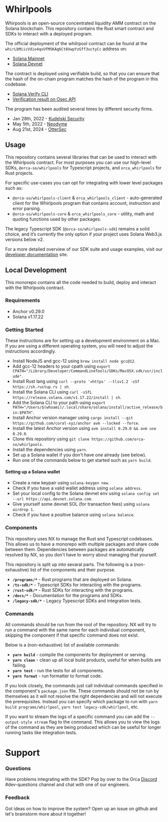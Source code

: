 # Whirlpools

Whirpools is an open-source concentrated liquidity AMM contract on the Solana blockchain.
This repository contains the Rust smart contract and SDKs to interact with a deployed program.

The official deployment of the whilrpool contract can be found at the `whirLbMiicVdio4qvUfM5KAg6Ct8VwpYzGff3uctyCc` address on:
- [Solana Mainnet](https://solscan.io/account/whirLbMiicVdio4qvUfM5KAg6Ct8VwpYzGff3uctyCc)
- [Solana Devnet](https://solscan.io/account/whirLbMiicVdio4qvUfM5KAg6Ct8VwpYzGff3uctyCc?cluster=devnet)

The contract is deployed using verifiable build, so that you can ensure that the hash of the on-chain program matches the hash of the program in this codebase.
- [Solana Verify CLI](https://github.com/Ellipsis-Labs/solana-verifiable-build)
- [Verification result on Osec API](https://verify.osec.io/status/whirLbMiicVdio4qvUfM5KAg6Ct8VwpYzGff3uctyCc)

The program has been audited several times by different security firms.
* Jan 28th, 2022 - [Kudelski Security](/.audits/2022-01-28.pdf)
* May 5th, 2022 - [Neodyme](/.audits/2022-05-05.pdf)
* Aug 21st, 2024 - [OtterSec](/.audits/2024-08-21.pdf)

## Usage

This repository contains several libraries that can be used to interact with the Whirlpools contract. For most purposes you can use our high-level SDKs, `@orca-so/whirlpools` for Typescript projects, and `orca_whirlpools` for Rust projects.

For specific use-cases you can opt for integrating with lower level packages such as:
* `@orca-so/whirlpools-client` & `orca_whirlpools_client` - auto-generated client for the Whirlpools program that contains account, instruction and error parsing.
* `@orca-so/whirlpools-core` & `orca_whirlpools_core` - utility, math and quoting functions used by other packages.

The legacy Typescript SDK (`@orca-so/whirlpools-sdk`) remains a solid choice, and it’s currently the only option if your project uses Solana Web3.js versions below v2.

For a more detailed overview of our SDK suite and usage examples, visit our [developer documentation](https://orca-so.github.io/whirlpools/) site.

## Local Development

This monorepo contains all the code needed to build, deploy and interact with the Whirlpools contract.

### Requirements

- Anchor v0.29.0
- Solana v1.17.22

### Getting Started

These instructions are for setting up a development environment on a Mac. If you are using a different operating system, you will need to adjust the instructions accordingly.

* Install NodeJS and gcc-12 using `brew install node gcc@12`.
* Add gcc-12 headers to your cpath using `export CPATH="/Library/Developer/CommandLineTools/SDKs/MacOSX.sdk/usr/include"`.
* Install Rust lang using `curl --proto '=https' --tlsv1.2 -sSf https://sh.rustup.rs | sh`.
* Install the Solana CLI using `curl -sSfL https://release.solana.com/v1.17.22/install | sh`.
* Add the Solana CLI to your path using `export PATH="/Users/$(whoami)/.local/share/solana/install/active_release/bin:$PATH"`.
* Install Anchor version manager using `cargo install --git https://github.com/coral-xyz/anchor avm --locked --force`.
* Install the latest Anchor version using `avm install 0.29.0 && avm use 0.29.0`.
* Clone this repository using `git clone https://github.com/orca-so/whirlpools`.
* Install the dependencies using `yarn`.
* Set up a Solana wallet if you don't have one already (see below).
* Run one of the commands below to get started such as `yarn build`.

#### Setting up a Solana wallet

* Create a new keypair using `solana-keygen new`.
* Check if you have a valid wallet address using `solana address`.
* Set your local config to the Solana devnet env using `solana config set --url https://api.devnet.solana.com`.
* Give yourself some devnet SOL (for transaction fees) using `solana airdrop 1`.
* Check if you have a positive balance using `solana balance`.

### Components

This repository uses NX to manage the Rust and Typescript codebases. This allows us to have a monorepo with multiple packages and share code between them. Dependencies between packages are automatically resolved by NX, so you don't have to worry about managing that yourself.

This repository is split up into sevaral parts. The following is a (non-exhaustive) list of the components and their purpose.

* **`/programs/*`** - Rust programs that are deployed on Solana.
* **`/ts-sdk/*`** - Typescript SDKs for interacting with the programs.
* **`/rust-sdk/*`** - Rust SDKs for interacting with the programs.
* **`/docs/*`** - Documentation for the programs and SDKs.
* **`/legacy-sdk/*`** - Legacy Typescript SDKs and integration tests.

### Commands

All commands should be run from the root of the repository. NX will try to run a command with the same name for each individual component, skipping the component if that specific command does not exist.

Below is a (non-exhaustive) list of available commands:
* **`yarn build`** - compile the components for deployment or serving.
* **`yarn clean`** - clean up all local build products, useful for when builds are failing.
* **`yarn test`** - run the tests for all components.
* **`yarn format`** - run formatter to format code.

If you look closely, the commands just call individual commands specified in the component's `package.json` file. These commands should not be run by themselves as it will not resolve the right dependencies and will not execute the prerequisites. Instead you can specify which package to run with `yarn build programs/whirlpool`, `yarn test legacy-sdk/whirlpool`, etc.

If you want to stream the logs of a specific command you can add the `--output-style stream` flag to the command. This allows you to view the logs of the command as they are being produced which can be useful for longer running tasks like integration tests.

# Support

### Questions

Have problems integrating with the SDK? Pop by over to the Orca [Discord](https://discord.gg/nSwGWn5KSG) #dev-questions channel and chat with one of our engineers.

### Feedback

Got ideas on how to improve the system? Open up an issue on github and let's brainstorm more about it together!

